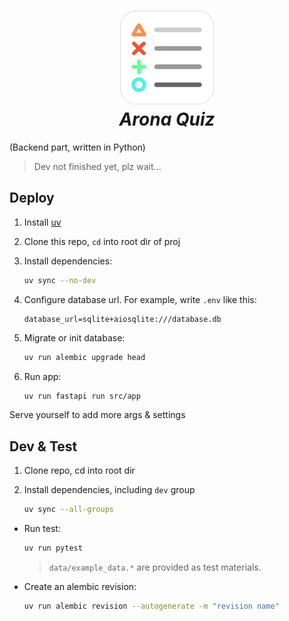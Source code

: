 
<h1 align="center">
    <img src="images/arona_quiz_logo_rounded.png" width="150" height="150" alt="logo" /><br>
    <em>Arona Quiz</em>
</h1>

(Backend part, written in Python)

> Dev not finished yet, plz wait...

## Deploy

1. Install [uv](https://docs.astral.sh/uv/)

2. Clone this repo, `cd` into root dir of proj

3. Install dependencies:

   ```bash
   uv sync --no-dev
   ```

4. Configure database url. For example, write `.env` like this:

   ```dotenv
   database_url=sqlite+aiosqlite:///database.db
   ```

5. Migrate or init database:

   ```bash
   uv run alembic upgrade head
   ```

6. Run app:

   ```bash
   uv run fastapi run src/app
   ```

Serve yourself to add more args & settings

## Dev & Test

1. Clone repo, cd into root dir

2. Install dependencies, including `dev` group

   ```bash
   uv sync --all-groups
   ```

- Run test:

   ```bash
   uv run pytest
   ```

   > `data/example_data.*` are provided as test materials.

- Create an alembic revision:

   ```bash
   uv run alembic revision --autogenerate -m "revision name"
   ```
